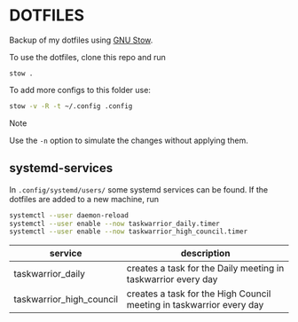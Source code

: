 # DOTFILES

Backup of my dotfiles using [GNU Stow](https://www.gnu.org/software/stow/manual/stow.html).

To use the dotfiles, clone this repo and run

`stow .`

To add more configs to this folder use:

```sh
stow -v -R -t ~/.config .config
```

> [!NOTE]
> Use the `-n` option to simulate the changes without applying them.

## systemd-services

In `.config/systemd/users/` some systemd services can be found. If the dotfiles are added
to a new machine, run

```sh
systemctl --user daemon-reload
systemctl --user enable --now taskwarrior_daily.timer
systemctl --user enable --now taskwarrior_high_council.timer
```

| service | description |
| ------- | ----------- |
| taskwarrior_daily | creates a task for the Daily meeting in taskwarrior every day |
| taskwarrior_high_council | creates a task for the High Council meeting in taskwarrior every day |
